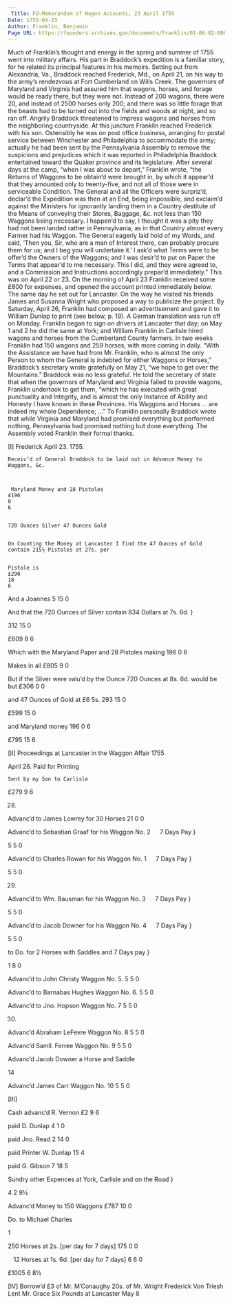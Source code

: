 ```yaml
---
 Title: FO-Memorandum of Wagon Accounts, 23 April 1755
Date: 1755-04-23
Author: Franklin, Benjamin
Page URL: https://founders.archives.gov/documents/Franklin/01-06-02-0008
---
```


Much of Franklin’s thought and energy in the spring and summer of 1755 went into military affairs. His part in Braddock’s expedition is a familiar story, for he related its principal features in his memoirs. Setting out from Alexandria, Va., Braddock reached Frederick, Md., on April 21, on his way to the army’s rendezvous at Fort Cumberland on Wills Creek. The governors of Maryland and Virginia had assured him that wagons, horses, and forage would be ready there, but they were not. Instead of 200 wagons, there were 20, and instead of 2500 horses only 200; and there was so little forage that the beasts had to be turned out into the fields and woods at night, and so ran off. Angrily Braddock threatened to impress wagons and horses from the neighboring countryside.
At this juncture Franklin reached Frederick with his son. Ostensibly he was on post office business, arranging for postal service between Winchester and Philadelphia to accommodate the army; actually he had been sent by the Pennsylvania Assembly to remove the suspicions and prejudices which it was reported in Philadelphia Braddock entertained toward the Quaker province and its legislature. After several days at the camp, “when I was about to depart,” Franklin wrote, “the Returns of Waggons to be obtain’d were brought in, by which it appear’d that they amounted only to twenty-five, and not all of those were in serviceable Condition. The General and all the Officers were surpriz’d, declar’d the Expedition was then at an End, being impossible, and exclaim’d against the Ministers for ignorantly landing them in a Country destitute of the Means of conveying their Stores, Baggage, &c. not less than 150 Waggons being necessary. I happen’d to say, I thought it was a pity they had not been landed rather in Pennsylvania, as in that Country almost every Farmer had his Waggon. The General eagerly laid hold of my Words, and said, ‘Then you, Sir, who are a man of Interest there, can probably procure them for us; and I beg you will undertake it.’ I ask’d what Terms were to be offer’d the Owners of the Waggons; and I was desir’d to put on Paper the Terms that appear’d to me necessary. This I did, and they were agreed to, and a Commission and Instructions accordingly prepar’d immediately.” This was on April 22 or 23.
On the morning of April 23 Franklin received some £800 for expenses, and opened the account printed immediately below. The same day he set out for Lancaster. On the way he visited his friends James and Susanna Wright who proposed a way to publicize the project. By Saturday, April 26, Franklin had composed an advertisement and gave it to William Dunlap to print (see below, p. 19). A German translation was run off on Monday. Franklin began to sign on drivers at Lancaster that day; on May 1 and 2 he did the same at York; and William Franklin in Carlisle hired wagons and horses from the Cumberland County farmers. In two weeks Franklin had 150 wagons and 259 horses, with more coming in daily. “With the Assistance we have had from Mr. Franklin, who is almost the only Person to whom the General is indebted for either Waggons or Horses,” Braddock’s secretary wrote gratefully on May 21, “we hope to get over the Mountains.” Braddock was no less grateful. He told the secretary of state that when the governors of Maryland and Virginia failed to provide wagons, Franklin undertook to get them, “which he has executed with great punctuality and Integrity, and is almost the only Instance of Ability and Honesty I have known in these Provinces. His Waggons and Horses … are indeed my whole Dependence; …” To Franklin personally Braddock wrote that while Virginia and Maryland had promised everything but  performed nothing, Pennsylvania had promised nothing but done everything. The Assembly voted Franklin their formal thanks.
 

[I]
Frederick April 23. 1755.
  

  
    Receiv’d of General Braddock to be laid out in Advance Money to Waggons, &c.
  
  
  
     Maryland Money and 28 Pistoles
    £196
    0
    6
  
  
    720 Ounces Silver 47 Ounces Gold
  
  
    On Counting the Money at Lancaster I find the 47 Ounces of Gold contain 215½ Pistoles at 27s. per 
  
  
    Pistole is 
    £290
    18
    6
  
  
And a Joannes
5
15
0





  And that the 720 Ounces of Silver contain 834 Dollars at 7s. 6d.
}



312
  15
  0



£609
8
6


  Which with the Maryland Paper and 28 Pistoles making
  196
  0
  6


Makes in all
£805
9
0


But if the Silver were valu’d by the Ounce 720 Ounces at 8s. 6d. would be but
£306
0
0


and 47 Ounces of Gold at £6 5s.
  293
  15
  0



£599
15
0


and Maryland money
196
0
6



£795
15
6




[II]
Proceedings at Lancaster in the Waggon Affair
1755


April 26.
  Paid for Printing
  
  
  

  
    
    Sent by my Son to Carlisle
£279
9
6


28.
  Advanc’d to James Lowrey for 30 Horses
21
0
0



  



Advanc’d to Sebastian Graaf for his Waggon No. 2   7 Days Pay
}



5
5
0


  



Advanc’d to Charles Rowan for his Waggon No. 1   7 Days Pay
}



5
5
0


  29.



Advanc’d to Wm. Bausman for his Waggon No. 3   7 Days Pay
}



5
5
0


  



Advanc’d to Jacob Downer for his Waggon No. 4   7 Days Pay
}



5
5
0


  



to Do. for 2 Horses with Saddles and 7 Days pay
}



1
8
0


  
Advanc’d to John Christy Waggon No. 5.
5
5
0


  
Advanc’d to Barnabas Hughes Waggon No. 6.
5
5
0


  
Advanc’d to Jno. Hopson Waggon No. 7
5
5
0


30.
  Advanc’d Abraham LeFevre Waggon No. 8
5
5
0


  
Advanc’d Samll. Ferree Waggon No. 9
5
5
0


  
Advanc’d Jacob Downer a Horse and Saddle

14



  
Advanc’d James Carr Waggon No. 10
5
5
0




[III]


Cash advanc’d R. Vernon
£2
9
6


paid D. Dunlap
4
1
0


paid Jno. Read
2
14
0


paid Printer W. Dunlap
15
4



paid G. Gibson
7
18
5





Sundry other Expences at York, Carlisle and on the Road
}



4
2
9½


  Advanc’d Money to 150 Waggons
£787
10
0


  Do. to Michael Charles

1



  250 Horses at 2s. [per day for 7 days]
175
0
0


    12 Horses at 1s. 6d. [per day for 7 days]
6
  6
  0



£1005
6
8½





[IV]
Borrow’d £3 of Mr. M’Conaughy
  20s. of Mr. Wright
Frederick Von Triesh
Lent Mr. Grace Six Pounds at Lancaster May 8


